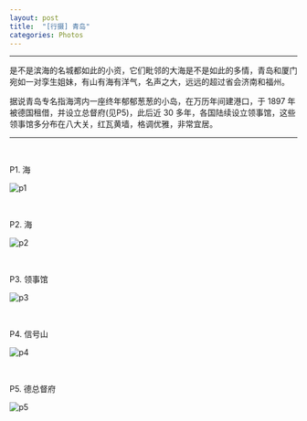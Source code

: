 ```yaml
---
layout: post
title:  "[行摄] 青岛"
categories: Photos
---
```


-----------------


是不是滨海的名城都如此的小资，它们毗邻的大海是不是如此的多情，青岛和厦门宛如一对孪生姐妹，有山有海有洋气，名声之大，远远的超过省会济南和福州。

据说青岛专名指海湾内一座终年郁郁葱葱的小岛，在万历年间建港口，于 1897 年被德国租借，并设立总督府(见P5)，此后近 30 多年，各国陆续设立领事馆，这些领事馆多分布在八大关，红瓦黄墙，格调优雅，非常宜居。

-----------------

&nbsp;&nbsp; &nbsp;
&nbsp;&nbsp; &nbsp; 

P1. 海

![p1](http://wsfdl.oss-cn-qingdao.aliyuncs.com/P1.JPG?imageView2/1/w/800/h/533/q/100)

&nbsp;&nbsp; &nbsp;
&nbsp;&nbsp; &nbsp; 

P2. 海

![p2](http://wsfdl.oss-cn-qingdao.aliyuncs.com/P5.JPG?imageView2/1/w/800/h/533/q/100)

&nbsp;&nbsp; &nbsp;
&nbsp;&nbsp; &nbsp;

P3. 领事馆

![p3](http://wsfdl.oss-cn-qingdao.aliyuncs.com/P2.JPG?imageView2/1/w/800/h/533/q/100)

&nbsp;&nbsp; &nbsp;
&nbsp;&nbsp; &nbsp;

P4. 信号山

![p4](http://wsfdl.oss-cn-qingdao.aliyuncs.com/P3.JPG?imageView2/1/w/800/h/533/q/100)

&nbsp;&nbsp; &nbsp;
&nbsp;&nbsp; &nbsp;

P5. 德总督府

![p5](http://wsfdl.oss-cn-qingdao.aliyuncs.com/P4.JPG?imageView2/1/w/800/h/533/q/100)

